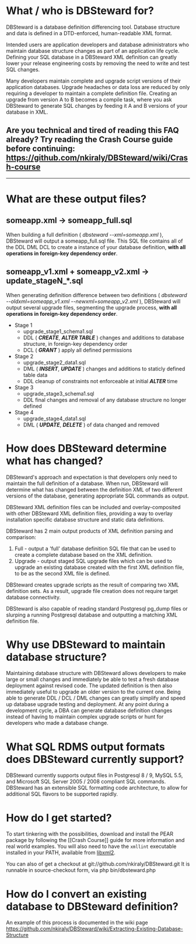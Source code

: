 # What / who is DBSteward for?
DBSteward is a database definition differencing tool. Database structure and data is defined in a DTD-enforced, human-readable XML format.

Intended users are application developers and database administrators who maintain database structure changes as part of an application life cycle. Defining your SQL database in a DBSteward XML definition can greatly lower your release engineering costs by removing the need to write and test SQL changes.

Many developers maintain complete and upgrade script versions of their application databases. Upgrade headaches or data loss are reduced by only requiring a developer to maintain a complete definition file. Creating an upgrade from version A to B becomes a compile task, where you ask DBSteward to generate SQL  changes by feeding it A and B versions of your database in XML.

## **Are you technical and tired of reading this FAQ already?** Try reading the Crash Course guide before continuing: https://github.com/nkiraly/DBSteward/wiki/Crash-course


***


# What are these output files?
## someapp.xml -> someapp_full.sql
When building a full definition ( _dbsteward --xml=someapp.xml_ ), DBSteward will output a someapp_full.sql file. This SQL file contains all of the DDL DML DCL to create a instance of your database definition, **with all operations in foreign-key dependency order**.
## someapp_v1.xml + someapp_v2.xml -> update_stageN_*.sql
When generating definition difference between two definitions ( _dbsteward --oldxml=someapp_v1.xml --newxml=someapp_v2.xml_ ), DBSteward will output several upgrade files, segmenting the upgrade process, **with all operations in foreign-key dependency order**.
* Stage 1
  - upgrade_stage1_schema1.sql
  - DDL ( **_CREATE_**, **_ALTER TABLE_** ) changes and additions to database structure, in foreign-key dependency order
  - DCL ( **_GRANT_** ) apply all defined permissions
* Stage 2
  - upgrade_stage2_data1.sql
  - DML ( **_INSERT_**, **_UPDATE_** ) changes and additions to staticly defined table data
  - DDL cleanup of constraints not enforceable at initial **_ALTER_** time
* Stage 3
  * upgrade_stage3_schema1.sql
  * DDL final changes and removal of any database structure no longer defined
* Stage 4
  * upgrade_stage4_data1.sql
  * DML ( **_UPDATE_**, **_DELETE_** ) of data changed and removed


# How does DBSteward determine what has changed?
DBSteward's approach and expectation is that developers only need to maintain the full definition of a database. When run, DBSteward will determine what has changed between the definition XML of two different versions of the database, generating appropriate SQL commands as output.

DBSteward XML definition files can be included and overlay-composited with other DBSteward XML definition files, providing a way to overlay installation specific database structure and static data definitions.

DBSteward has 2 main output products of XML definition parsing and comparison:
1) Full - output a 'full' database definition SQL file that can be used to create a complete database based on the XML definition.
2) Upgrade - output staged SQL upgrade files which can be used to upgrade an existing database created with the first XML definition file, to be as the second XML file is defined.

DBSteward creates upgrade scripts as the result of comparing two XML definition sets. As a result, upgrade file creation does not require target database connectivity.

DBSteward is also capable of reading standard Postgresql pg_dump files or slurping a running Postgresql database and outputting a matching XML definition file.


# Why use DBSteward to maintain database structure?
Maintaining database structure with DBSteward allows developers to make large or small changes and immediately be able to test a fresh database deployment against revised code. The updated definition is then also immediately useful to upgrade an older version to the current one. Being able to generate DDL / DCL / DML changes can greatly simplify and speed up database upgrade testing and deployment. At any point during a development cycle, a DBA can generate database definition changes instead of having to maintain complex upgrade scripts or hunt for developers who made a database change.


# What SQL RDMS output formats does DBSteward currently support?
DBSteward currently supports output files in Postgresql 8 / 9, MySQL 5.5, and Microsoft SQL Server 2005 / 2008 compliant SQL commands. DBSteward has an extensible SQL formatting code architecture, to allow for additional SQL flavors to be supported rapidly.


# How do I get started?
To start tinkering with the possibilities, download and install the PEAR package by following the [[Crash Course]] guide for more information and real world examples. You will also need to have the `xmllint` executable installed in your PATH, available from [libxml2](http://xmlsoft.org).

You can also of get a checkout at git://github.com/nkiraly/DBSteward.git
It is runnable in source-checkout form, via php bin/dbsteward.php


# How do I convert an existing database to DBSteward definition?
An example of this process is documented in the wiki page https://github.com/nkiraly/DBSteward/wiki/Extracting-Existing-Database-Structure
